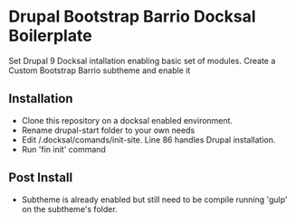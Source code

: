 # Drupal Bootstrap Barrio Docksal Boilerplate
Set Drupal 9 Docksal intallation enabling basic set of modules.
Create a Custom Bootstrap Barrio subtheme and enable it
## Installation
- Clone this repository on a docksal enabled environment.
- Rename drupal-start folder to your own needs
- Edit /.docksal/comands/init-site. Line 86 handles Drupal installation.
- Run 'fin init' command
## Post Install
- Subtheme is already enabled but still need to be compile running 'gulp' on the subtheme's folder.